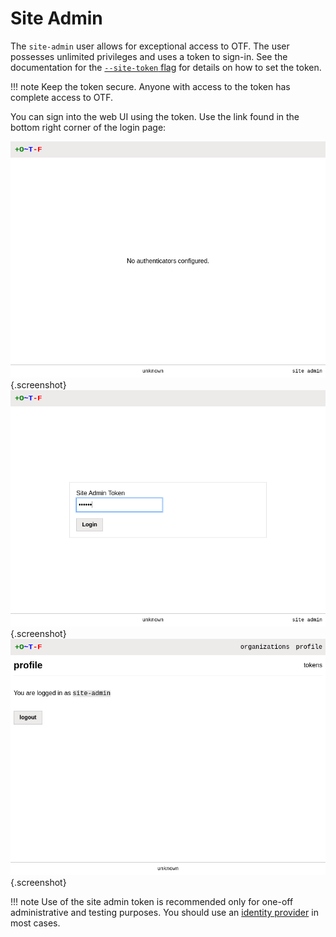 # Site Admin

The `site-admin` user allows for exceptional access to OTF. The user possesses unlimited privileges and uses a token to sign-in. See the documentation for the [`--site-token` flag](/config/flags#-site-token) for details on how to set the token.

!!! note
    Keep the token secure. Anyone with access to the token has complete access to OTF.

You can sign into the web UI using the token. Use the link found in the bottom right corner of the login page:

![login page](../images/no_authenticators_site_admin_login.png){.screenshot}
![site admin enter token](../images/site_admin_login_enter_token.png){.screenshot}
![site admin profile](../images/site_admin_profile.png){.screenshot}

!!! note
    Use of the site admin token is recommended only for one-off administrative and testing purposes. You should use an [identity provider](/auth/providers) in most cases.
